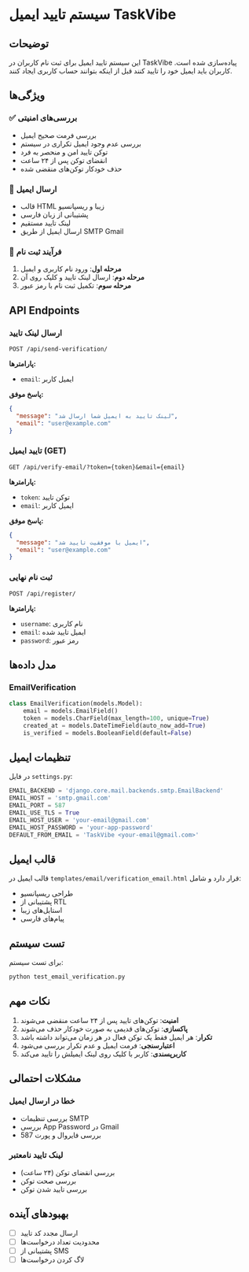 # سیستم تایید ایمیل TaskVibe

## توضیحات
این سیستم تایید ایمیل برای ثبت نام کاربران در TaskVibe پیاده‌سازی شده است. کاربران باید ایمیل خود را تایید کنند قبل از اینکه بتوانند حساب کاربری ایجاد کنند.

## ویژگی‌ها

### ✅ بررسی‌های امنیتی
- بررسی فرمت صحیح ایمیل
- بررسی عدم وجود ایمیل تکراری در سیستم
- توکن تایید امن و منحصر به فرد
- انقضای توکن پس از ۲۴ ساعت
- حذف خودکار توکن‌های منقضی شده

### 📧 ارسال ایمیل
- قالب HTML زیبا و ریسپانسیو
- پشتیبانی از زبان فارسی
- لینک تایید مستقیم
- ارسال ایمیل از طریق SMTP Gmail

### 🔄 فرآیند ثبت نام
1. **مرحله اول**: ورود نام کاربری و ایمیل
2. **مرحله دوم**: ارسال لینک تایید و کلیک روی آن
3. **مرحله سوم**: تکمیل ثبت نام با رمز عبور

## API Endpoints

### ارسال لینک تایید
```
POST /api/send-verification/
```
**پارامترها:**
- `email`: ایمیل کاربر

**پاسخ موفق:**
```json
{
  "message": "لینک تایید به ایمیل شما ارسال شد",
  "email": "user@example.com"
}
```

### تایید ایمیل (GET)
```
GET /api/verify-email/?token={token}&email={email}
```
**پارامترها:**
- `token`: توکن تایید
- `email`: ایمیل کاربر

**پاسخ موفق:**
```json
{
  "message": "ایمیل با موفقیت تایید شد",
  "email": "user@example.com"
}
```

### ثبت نام نهایی
```
POST /api/register/
```
**پارامترها:**
- `username`: نام کاربری
- `email`: ایمیل تایید شده
- `password`: رمز عبور

## مدل داده‌ها

### EmailVerification
```python
class EmailVerification(models.Model):
    email = models.EmailField()
    token = models.CharField(max_length=100, unique=True)
    created_at = models.DateTimeField(auto_now_add=True)
    is_verified = models.BooleanField(default=False)
```

## تنظیمات ایمیل

در فایل `settings.py`:
```python
EMAIL_BACKEND = 'django.core.mail.backends.smtp.EmailBackend'
EMAIL_HOST = 'smtp.gmail.com'
EMAIL_PORT = 587
EMAIL_USE_TLS = True
EMAIL_HOST_USER = 'your-email@gmail.com'
EMAIL_HOST_PASSWORD = 'your-app-password'
DEFAULT_FROM_EMAIL = 'TaskVibe <your-email@gmail.com>'
```

## قالب ایمیل

قالب ایمیل در `templates/email/verification_email.html` قرار دارد و شامل:
- طراحی ریسپانسیو
- پشتیبانی از RTL
- استایل‌های زیبا
- پیام‌های فارسی

## تست سیستم

برای تست سیستم:
```bash
python test_email_verification.py
```

## نکات مهم

1. **امنیت**: توکن‌های تایید پس از ۲۴ ساعت منقضی می‌شوند
2. **پاکسازی**: توکن‌های قدیمی به صورت خودکار حذف می‌شوند
3. **تکرار**: هر ایمیل فقط یک توکن فعال در هر زمان می‌تواند داشته باشد
4. **اعتبارسنجی**: فرمت ایمیل و عدم تکرار بررسی می‌شود
5. **کاربرپسندی**: کاربر با کلیک روی لینک ایمیلش را تایید می‌کند

## مشکلات احتمالی

### خطا در ارسال ایمیل
- بررسی تنظیمات SMTP
- بررسی App Password در Gmail
- بررسی فایروال و پورت 587

### لینک تایید نامعتبر
- بررسی انقضای توکن (۲۴ ساعت)
- بررسی صحت توکن
- بررسی تایید شدن توکن

## بهبودهای آینده

- [ ] ارسال مجدد کد تایید
- [ ] محدودیت تعداد درخواست‌ها
- [ ] پشتیبانی از SMS
- [ ] لاگ کردن درخواست‌ها 